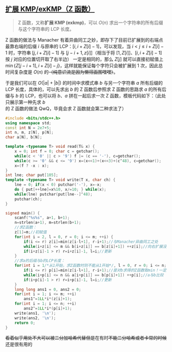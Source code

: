 ## [扩展 KMP/exKMP（Z 函数）](https://www.luogu.com.cn/problem/P5410)

> Z 函数，又称**扩展 KMP (exkmp)**，可以 $O(n)$ 求出一个字符串的所有后缀与这个字符串的 LCP 长度。

Z 函数的做法与 Manacher 有着异曲同工之妙，即存下了目前已扩展到的右端点最靠右端的后缀 $i$ 与原串的 LCP：$[i,i+Z[i]-1]$，可以发现，当 $i<j\leq i+Z[i]-1$ 时，字符串 $[j,i+Z[i]-1]$ 与 $[j-i+1,z[i]]$（相当于将 $[1,Z[i]]$、$[i,i+Z[i]-1]$ 按 $j$ 对应的位置切开取了右半边） 一定是相同的，那么 $Z[j]$ 就可以直接初赋值上 $\min\{Z[j-i+1],i+Z[i]-j\}$，这样就能保证每个字符只会被扩展到 $1$ 次，因此总时间复杂度是 $O(n)$ 的~~（纯意识流是因为懒得画图嘿嘿）~~。

于是我们可以在 $O(|a|+|b|)$ 的时间中求模式串 $b$ 与另一个字符串 $a$ 所有后缀的 LCP 长度，具体的，可以先求出 $b$ 的 Z 函数后参照求 Z 函数的思路求 $a$ 的所有后缀与 $b$ 的 LCP，也可以将 $b$、$a$ 拼在一起后求一次 Z 函数，模板代码如下：（此处只展示第一种先求 $b$ 的 Z 函数的做法 QwQ，毕竟会求 Z 函数就会第二种求法了）

```cpp
#include <bits/stdc++.h>
using namespace std;
const int N = 2e7+5;
int n, m, z[N], p[N];
char a[N], b[N];

template <typename T> void read(T& x) {
	x = 0; int f = 0; char c = getchar();
	while(c < '0' || c > '9') f |= (c == '-'), c=getchar();
	while(c >= '0' && c <= '9') x=(x<<1)+(x<<3)+(c^48), c=getchar();
	x=(f ? -x : x);
}
int lne; char put[105];
template <typename T> void write(T x, char ch) {
	lne = 0; if(x < 0) putchar('-'), x=-x;
	do { put[++lne]=x%10, x/=10; } while(x);
	while(lne) putchar(put[lne--]^48);
	putchar(ch);
}

signed main() {
	scanf("%s%s", a+1, b+1);
    n=strlen(a+1), m=strlen(b+1);
    //求Z函数：
    z[1]=m;//初赋值
    for(int i = 2, l = 0, r = 0; i <= m; ++i) {
        if(i <= r) z[i]=min(z[i-l+1], r-i+1);//与Manacher异曲同工之处
        while(i+z[i] <= m && b[i+z[i]] == b[z[i]+1]) ++z[i];//向右扩展没有被扩展过的位置
        if(i+z[i]-1 > r) r=i+z[i]-1, l=i;//更新
    }
    //求a的后缀与b的LCP长度：
    for(int i = 1/*从1开始，求Z函数时则不能从1开始*/, l = 0, r = 0; i <= n; ++i) {
        if(i <= r) p[i]=min(z[i-l+1], r-i+1);//是对b求得的Z函数取min！一定要注意
        while(i+p[i] <= n && a[i+p[i]] == b[p[i]+1]) ++p[i];//a与b比较
        if(i+p[i]-1 > r) r=i+p[i]-1, l=i;//更新
    }
    long long ans1 = 0, ans2 = 0;
    for(int i = 1; i <= m; ++i)
        ans1^=1LL*i*(z[i]+1);
    for(int i = 1; i <= n; ++i)
        ans2^=1LL*i*(p[i]+1);
    write(ans1, '\n');
    write(ans2, '\n');
	return 0;
}
```

~~看着似乎用处不大可以被二分加哈希代替但是~~在有时~~不能二分哈希或者卡常的时候~~还是很有用的